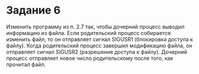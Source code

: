 # Задание 6
Изменить программу из п. 2.7 так, чтобы
дочерний процесс выводил информацию из файла. Если
родительский процесс собирается изменить файл, то он
отправляет сигнал SIGUSR1 (блокировка доступа к файлу).
Когда родительский процесс завершил модификацию файла,
он отправляет сигнал SIGUSR2 (разрешение доступа к файлу).
Дочерний процесс отправляет новое число родительскому
после того, как прочитал файл.
